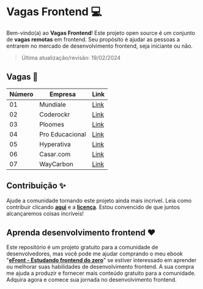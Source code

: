 # Vagas Frontend 💻

Bem-vindo(a) ao **Vagas Frontend**! Este projeto open source é um conjunto de **vagas remotas** em frontend. Seu propósito é ajudar as pessoas a entrarem no mercado de desenvolvimento frontend, seja iniciante ou não.

> Última atualização/revisão: 19/02/2024

## Vagas 🎉

| Número | Empresa            | Link                          |
| ------ | ------------------ | ----------------------------- |
| 01     | Mundiale           | [Link](https://shre.ink/rC2l) |
| 02     | Coderockr          | [Link](https://shre.ink/rC2n) |
| 03     | Ploomes            | [Link](https://shre.ink/rC2m) |
| 04     | Pro Educacional    | [Link](https://shre.ink/rCFo) |
| 05     | Hyperativa         | [Link](https://shre.ink/rCP4) |
| 06     | Casar.com          | [Link](https://shre.ink/rMrn) |
| 07     | WayCarbon          | [Link](https://shre.ink/rMr1) |

## Contribuição ✨

Ajude a comunidade tornando este projeto ainda mais incrível. Leia como contribuir clicando **[aqui](https://github.com/iuricode/vagas-frontend/blob/main/CONTRIBUTING.md)** e a **[licença](https://github.com/iuricode/vagas-frontend/blob/main/LICENSE.md)**. Estou convencido de que juntos alcançaremos coisas incríveis!

## Aprenda desenvolvimento frontend ❤️

Este repositório é um projeto gratuito para a comunidade de desenvolvedores, mas você pode me ajudar comprando o meu ebook "**[eFront - Estudando frontend do zero](https://iuricode.com/efront)**" se estiver interessado em aprender ou melhorar suas habilidades de desenvolvimento frontend. A sua compra me ajuda a produzir e fornecer mais conteúdo gratuito para a comunidade. Adquira agora e comece sua jornada no desenvolvimento frontend.
